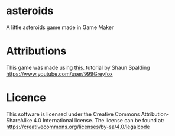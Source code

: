 # asteroids
A little asteroids game made in Game Maker
# Attributions
This game was made using [this](https://www.youtube.com/watch?v=7XDcSXVUGsE). tutorial by Shaun Spalding https://www.youtube.com/user/999Greyfox
# Licence
This software is licensed under the Creative Commons Attribution-ShareAlike 4.0 International license.
The license can be found at: https://creativecommons.org/licenses/by-sa/4.0/legalcode
